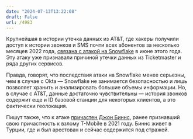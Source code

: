 ```yaml
---
date: "2024-07-13T13:22:08"
draft: False
url: /4983
---
```


Крупнейшая в истории утечка данных из AT&T, где хакеры получили доступ к истории звонков и SMS почти всех абонентов за несколько месяцев 2022 года, [связана с атакой на Snowflake](https://www.bloomberg.com/news/articles/2024-07-12/at-t-hack-part-of-snowflake-customer-cyberattack-campaign) в июне этого года. Эту атаку уже признавали причиной утечки данных из Ticketmaster и ряда других сервисов. 

Правда, говорят, что последствия атаки на Snowflake менее серьезны, чем в случае с Okta — Snowflake не занимается безопасностью и лишь позволяет хранить и анализировать большие объемы информации. Но, в случае с AT&T, данные достаточно чувствительны — история звонков содержит еще и ID базовой станции для некоторых клиентов, а это фактически геолокация. 

Пишут также, что к атаке [причастен Джон Биннс](https://www.404media.co/american-hacker-in-turkey-linked-to-massive-at-t-breach/), ранее признавший свою причастность к взлому T-Mobile в 2021 году. Биннс живет в Турции, где и был арестован и сейчас содержится под стражей.
